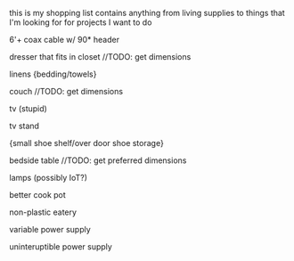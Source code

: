 this is my shopping list
contains anything from living supplies to things that I'm looking for for projects I want to do

6'+ coax cable w/ 90* header

dresser that fits in closet //TODO: get dimensions

linens {bedding/towels}

couch //TODO: get dimensions

tv (stupid)

tv stand

{small shoe shelf/over door shoe storage}

bedside table //TODO: get preferred dimensions

lamps (possibly IoT?)

better cook pot

non-plastic eatery

variable power supply

uninteruptible power supply
